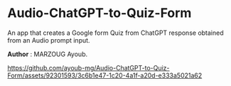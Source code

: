 # Audio-ChatGPT-to-Quiz-Form

An app that creates a Google form Quiz from ChatGPT response obtained from an Audio prompt input.

**Author** : MARZOUG Ayoub.

  



https://github.com/ayoub-mg/Audio-ChatGPT-to-Quiz-Form/assets/92301593/3c6b1e47-1c20-4a1f-a20d-e333a5021a62



